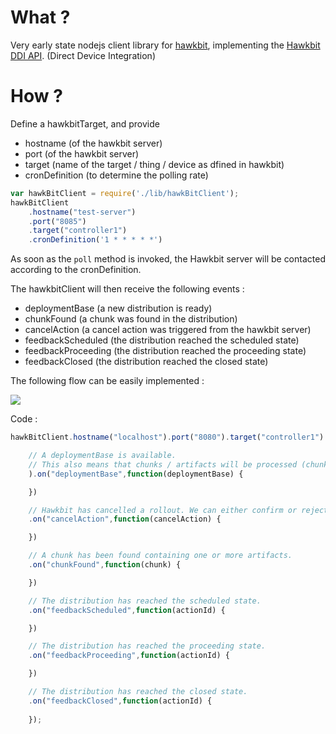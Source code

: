 # What ?

Very early state nodejs client library for [hawkbit](https://github.com/eclipse/hawkbit), implementing the [Hawkbit DDI API](https://github.com/eclipse/hawkbit/wiki/Direct-Device-Integration-API). (Direct Device Integration)

# How ?

Define a hawkbitTarget, and provide 

- hostname (of the hawkbit server)
- port (of the hawkbit server)
- target (name of the target / thing / device as dfined in hawkbit)
- cronDefinition (to determine the polling rate)

```javascript
var hawkBitClient = require('./lib/hawkBitClient');
hawkBitClient
	.hostname("test-server")
	.port("8085")
	.target("controller1")
	.cronDefinition('1 * * * * *')
```

As soon as the `poll` method is invoked, the Hawkbit server will be contacted according to the cronDefinition.

The hawkbitClient will then receive the following events :

- deploymentBase (a new distribution is ready)
- chunkFound (a chunk was found in the distribution)
- cancelAction (a cancel action was triggered from the hawkbit server)
- feedbackScheduled (the distribution reached the scheduled state)
- feedbackProceeding (the distribution reached the proceeding state)
- feedbackClosed (the distribution reached the closed state)



The following flow can be easily implemented :

![](https://dl.dropboxusercontent.com/u/13246619/hawkbit/Hawkbit%20DDI%20happy%20flow.png)

Code :

```javascript
hawkBitClient.hostname("localhost").port("8080").target("controller1").poll(

	// A deploymentBase is available.
	// This also means that chunks / artifacts will be processed (chunkFound) .
	).on("deploymentBase",function(deploymentBase) {

	})

	// Hawkbit has cancelled a rollout. We can either confirm or reject the cancellation.
	.on("cancelAction",function(cancelAction) {

	})

	// A chunk has been found containing one or more artifacts.
	.on("chunkFound",function(chunk) {

	})

	// The distribution has reached the scheduled state.
	.on("feedbackScheduled",function(actionId) {

	})

	// The distribution has reached the proceeding state.
	.on("feedbackProceeding",function(actionId) {

	})

	// The distribution has reached the closed state.
	.on("feedbackClosed",function(actionId) {
		
	});
```	